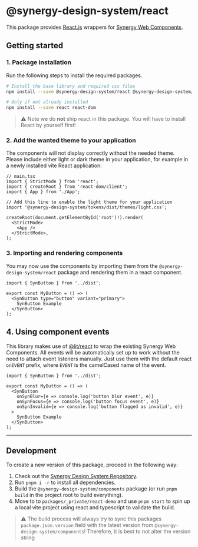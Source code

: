 # @synergy-design-system/react

This package provides [React.js](https://react.dev/) wrappers for [Synergy Web Components](https://github.com/SickDesignSystem/synergy/tree/main/packages/components).

## Getting started

### 1. Package installation

Run the following steps to install the required packages.

```bash
# Install the base library and required css files
npm install --save @synergy-design-system/react @synergy-design-system/tokens

# Only if not already installed
npm install --save react react-dom
```

> ⚠️ Note we do **not** ship react in this package.
> You will have to install React by yourself first!

### 2. Add the wanted theme to your application

The components will not display correctly without the needed theme. Please include either light or dark theme in your application, for example in a newly installed vite React application:

```tsx
// main.tsx
import { StrictMode } from 'react';
import { createRoot } from 'react-dom/client';
import { App } from './App';

// Add this line to enable the light theme for your application
import '@synergy-design-system/tokens/dist/themes/light.css';

createRoot(document.getElementById('root')!).render(
  <StrictMode>
    <App />
  </StrictMode>,
);
```

### 3. Importing and rendering components

You may now use the components by importing them from the `@synergy-design-system/react` package and rendering them in a react component.

```tsx
import { SynButton } from '../dist';

export const MyButton = () => (
  <SynButton type="button" variant="primary">
    SynButton Example
  </SynButton>
);
```

## 4. Using component events

This library makes use of [@lit/react](https://lit.dev/docs/frameworks/react/) to wrap the existing Synergy Web Components.
All events will be automatically set up to work without the need to attach event listeners manually.
Just use them with the default react `onEVENT` prefix, where `EVENT` is the camelCased name of the event.

```tsx
import { SynButton } from '../dist';

export const MyButton = () => (
  <SynButton
    onSynBlur={e => console.log('button blur event', e)}
    onSynFocus={e => console.log('button focus event', e)}
    onSynInvalid={e => console.log('button flagged as invalid', e)}
  >
    SynButton Example
  </SynButton>
);
```

---

## Development

To create a new version of this package, proceed in the following way:

1. Check out the [Synergy Design System Repository](https://github.com/SickDesignSystem/synergy).
2. Run `pnpm i -r` to install all dependencies.
3. Build the `@synergy-design-system/components` package (or run `pnpm build` in the project root to build everything).
4. Move to to `packages/_private/react-demo` and use `pnpm start` to spin up a local vite project using react and typescript to validate the build.

> ⚠️ The build process will always try to sync this packages `package.json.version` field with the latest version from `@synergy-design-system/components`!
> Therefore, it is best to not alter the version string

